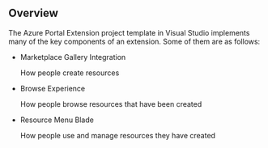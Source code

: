 
<a name="portalfxExtensionsKeyComponentsOverview"></a>
<!-- link to this document is [portalfx-extensions-key-components-overview.md]()
-->

## Overview
The Azure Portal Extension project template in Visual Studio implements many of the key components of an extension. Some of them are as follows:

* Marketplace Gallery Integration 

    How people create resources


* Browse Experience

    How people browse resources that have been created

* Resource Menu Blade 

    How people use and manage resources they have created


